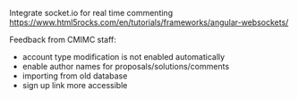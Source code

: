 Integrate socket.io for real time commenting
https://www.html5rocks.com/en/tutorials/frameworks/angular-websockets/

Feedback from CMIMC staff:

* account type modification is not enabled automatically
* enable author names for proposals/solutions/comments
* importing from old database
* sign up link more accessible
